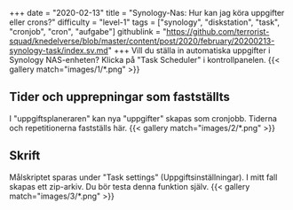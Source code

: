 +++
date = "2020-02-13"
title = "Synology-Nas: Hur kan jag köra uppgifter eller crons?"
difficulty = "level-1"
tags = ["synology", "diskstation", "task", "cronjob", "cron", "aufgabe"]
githublink = "https://github.com/terrorist-squad/knedelverse/blob/master/content/post/2020/february/20200213-synology-task/index.sv.md"
+++
Vill du ställa in automatiska uppgifter i Synology NAS-enheten? Klicka på "Task Scheduler" i kontrollpanelen.
{{< gallery match="images/1/*.png" >}}

## Tider och upprepningar som fastställts
I "uppgiftsplaneraren" kan nya "uppgifter" skapas som cronjobb. Tiderna och repetitionerna fastställs här.
{{< gallery match="images/2/*.png" >}}

## Skrift
Målskriptet sparas under "Task settings" (Uppgiftsinställningar). I mitt fall skapas ett zip-arkiv. Du bör testa denna funktion själv.
{{< gallery match="images/3/*.png" >}}